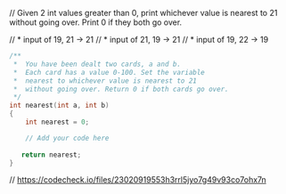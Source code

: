 // Given 2 int values greater than 0, print whichever value is nearest to 21 without going over. Print 0 if they both go over.

// * input of 19, 21 → 21
// * input of 21, 19 → 21
// * input of 19, 22 → 19

```cpp
/**
 *  You have been dealt two cards, a and b. 
 *  Each card has a value 0-100. Set the variable 
 *  nearest to whichever value is nearest to 21 
 *  without going over. Return 0 if both cards go over.
 */
int nearest(int a, int b)
{
    int nearest = 0;

    // Add your code here
   
   return nearest;
}
```

// https://codecheck.io/files/23020919553h3rrl5jyo7g49v93co7ohx7n